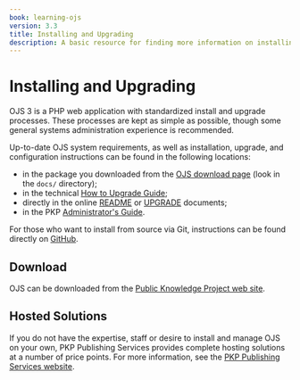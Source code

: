 ```yaml
---
book: learning-ojs
version: 3.3
title: Installing and Upgrading
description: A basic resource for finding more information on installing or upgrading OJS, or locating an OJS host.
---
```


# Installing and Upgrading

OJS 3 is a PHP web application with standardized install and upgrade processes. These processes are kept as simple as possible, though some general systems administration experience is recommended.

Up-to-date OJS system requirements, as well as installation, upgrade, and configuration instructions can be found in the following locations:

* in the package you downloaded from the [OJS download page](https://pkp.sfu.ca/ojs/ojs_download/) (look in the `docs/` directory);
* in the technical [How to Upgrade Guide](/dev/upgrade-guide/);
* directly in the online [README](https://pkp.sfu.ca/ojs/README) or [UPGRADE](https://pkp.sfu.ca/ojs/UPGRADE) documents;
* in the PKP [Administrator's Guide](/admin-guide/).

For those who want to install from source via Git, instructions can be found directly on [GitHub](https://github.com/pkp/ojs).

## Download

OJS can be downloaded from the [Public Knowledge Project web site](https://pkp.sfu.ca).

## Hosted Solutions

If you do not have the expertise, staff or desire to install and manage OJS on your own, PKP Publishing Services provides complete hosting solutions at a number of price points. For more information, see the [PKP Publishing Services website](https://pkpservices.sfu.ca).
